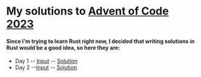 # My solutions to [Advent of Code 2023](https://adventofcode.com/2023)
#### Since I'm trying to learn Rust right now, I decided that writing solutions in Rust would be a good idea, so here they are:
- Day 1
 -- [Input](https://github.com/MaxIvanyshen/Advent-Of-Code-2023/blob/master/day1/input)
 -- [Solution](https://github.com/MaxIvanyshen/Advent-Of-Code-2023/blob/master/day1/src/main.rs)
- Day 2
 --[Input](https://github.com/MaxIvanyshen/Advent-Of-Code-2023/blob/master/day2/input)
 -- [Solution](https://github.com/MaxIvanyshen/Advent-Of-Code-2023/blob/master/day2/src/main.rs)
